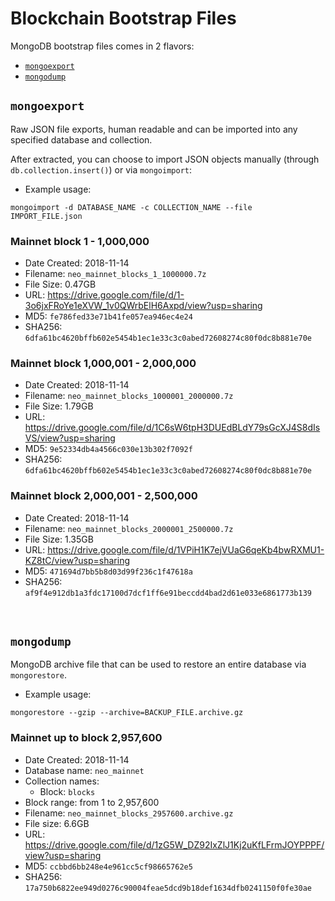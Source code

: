# Blockchain Bootstrap Files

MongoDB bootstrap files comes in 2 flavors:

* [`mongoexport`](https://docs.mongodb.com/manual/reference/program/mongoexport/)
* [`mongodump`](https://docs.mongodb.com/manual/reference/program/mongodump/)

## `mongoexport`

Raw JSON file exports, human readable and can be imported into any specified database and collection.

After extracted, you can choose to import JSON objects manually (through `db.collection.insert()`) or via `mongoimport`:

* Example usage:

```
mongoimport -d DATABASE_NAME -c COLLECTION_NAME --file IMPORT_FILE.json
```

### Mainnet block 1 - 1,000,000

* Date Created: 2018-11-14
* Filename: `neo_mainnet_blocks_1_1000000.7z`
* File Size: 0.47GB
* URL: https://drive.google.com/file/d/1-3o6jxFRoYe1eXVW_1v0QWrbElH6Axpd/view?usp=sharing
* MD5: `fe786fed33e71b41fe057ea946ec4e24`
* SHA256: `6dfa61bc4620bffb602e5454b1ec1e33c3c0abed72608274c80f0dc8b881e70e`

### Mainnet block 1,000,001 - 2,000,000

* Date Created: 2018-11-14
* Filename: `neo_mainnet_blocks_1000001_2000000.7z`
* File Size: 1.79GB
* URL: https://drive.google.com/file/d/1C6sW6tpH3DUEdBLdY79sGcXJ4S8dIsVS/view?usp=sharing
* MD5: `9e52334db4a4566c030e13b302f7092f`
* SHA256: `6dfa61bc4620bffb602e5454b1ec1e33c3c0abed72608274c80f0dc8b881e70e`

### Mainnet block 2,000,001 - 2,500,000

* Date Created: 2018-11-14
* Filename: `neo_mainnet_blocks_2000001_2500000.7z`
* File Size: 1.35GB
* URL: https://drive.google.com/file/d/1VPiH1K7ejVUaG6qeKb4bwRXMU1-KZ8tC/view?usp=sharing
* MD5: `471694d7bb5b8d03d99f236c1f47618a`
* SHA256: `af9f4e912db1a3fdc17100d7dcf1ff6e91beccdd4bad2d61e033e6861773b139`

&nbsp;

## `mongodump`

MongoDB archive file that can be used to restore an entire database via `mongorestore`.

* Example usage:

```
mongorestore --gzip --archive=BACKUP_FILE.archive.gz
```

### Mainnet up to block  2,957,600

* Date Created: 2018-11-14
* Database name: `neo_mainnet`
* Collection names:
  * Block: `blocks`
* Block range: from 1 to 2,957,600
* Filename: `neo_mainnet_blocks_2957600.archive.gz`
* File size: 6.6GB
* URL: https://drive.google.com/file/d/1zG5W_DZ92IxZlJ1Kj2uKfLFrmJOYPPPF/view?usp=sharing
* MD5: `ccbbd6bb248e4e961cc5cf98665762e5`
* SHA256: `17a750b6822ee949d0276c90004feae5dcd9b18def1634dfb0241150f0fe30ae`
